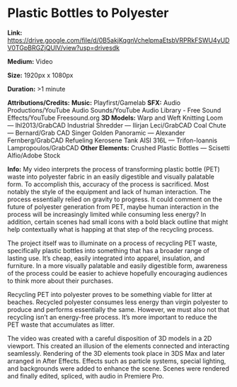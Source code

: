# Plastic Bottles to Polyester

**Link:** https://drive.google.com/file/d/0B5akjKqgnVchelpmaEtsbVRPRkFSWU4yUDV0TGpBRGZjQUlV/view?usp=drivesdk

**Medium:** Video

**Size:** 1920px x 1080px

**Duration:** >1 minute

**Attributions/Credits:**
**Music:** Playfirst/Gamelab
**SFX:**
Audio Productions/YouTube
Audio Sounds/YouTube
Audio Library - Free Sound Effects/YouTube
Freesound.org
**3D Models:**
Warp and Weft Knitting Loom — lhl2013/GrabCAD
Industrial Shredder — Ilirjan Leci/GrabCAD
Coal Chute — Bernard/Grab CAD
Singer Golden Panoramic — Alexander Fernberg/GrabCAD
Refueling Kerosene Tank AISI 316L — Trifon-Ioannis Lampropoulos/GrabCAD
**Other Elements:**
Crushed Plastic Bottles — Scisetti Alfio/Adobe Stock

**Info:**
My video interprets the process of transforming plastic bottle (PET) waste into polyester fabric in an easily digestible and visually palatable form. To accomplish this, accuracy of the process is sacrificed. Most notably the style of the equipment and lack of human interaction. The process essentially relied on gravity to progress. It could comment on the future of polyester generation from PET, maybe human interaction in the process will be increasingly limited while consuming less energy? In addition, certain scenes had small icons with a bold black outline that might help contextually what is happing at that step of the recycling process.

The project itself was to illuminate on a process of recycling PET waste, specifically plastic bottles into something that has a broader range of lasting use. It’s cheap, easily integrated into apparel, insulation, and furniture. In a more visually palatable and easily digestible form, awareness of the process could be easier to achieve hopefully encouraging audiences to think more about their purchases. 

Recycling PET into polyester proves to be something viable for litter at beaches. Recycled polyester consumes less energy than virgin polyester to produce and performs essentially the same. However, we must also not that recycling isn’t an energy-free process. It’s more important to reduce the PET waste that accumulates as litter.

The video was created with a careful disposition of 3D models in a 2D viewport. This created an illusion of the elements connected and interacting seamlessly. Rendering of the 3D elements took place in 3DS Max and later arranged in After Effects. Effects such as particle systems, special lighting, and backgrounds were added to enhance the scene. Scenes were rendered and finally edited, spliced, with audio in Premiere Pro.

 

